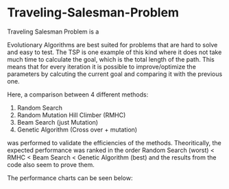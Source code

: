 # Traveling-Salesman-Problem

Traveling Salesman Problem is a

Evolutionary Algorithms are best suited for problems that are hard to solve and easy to test. The TSP is one example of this kind where it does not take much time to calculate the goal, which is the total length of the path. This means that for every iteration it is possible to improve/optimize the parameters by calcuting the current goal and comparing it with the previous one.

Here, a comparison between 4 different methods:

1. Random Search
2. Random Mutation Hill Climber (RMHC)
3. Beam Search (just Mutation)
4. Genetic Algorithm (Cross over + mutation)

was performed to validate the efficiencies of the methods. Theoritically, the expected performance was ranked in the order Random Search (worst) < RMHC < Beam Search < Genetic Algorithm (best) and the results from the code also seem to prove them. 

The performance charts can be seen below:

